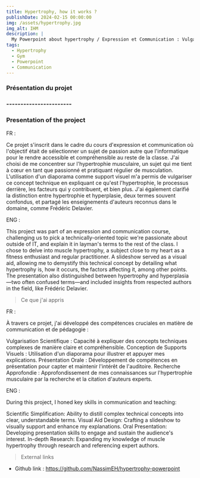 ```yaml
---
title: Hypertrophy, how it works ?
publishDate: 2024-02-15 00:00:00
img: /assets/hypertrophy.jpg
img_alt: IHM
description: |
  My Powerpoint about hypertrophy / Expression et Communication : Vulgarisation de l'Hypertrophie Musculaire
tags:
  - Hypertrophy
  - Gym
  - Powerpoint
  - Communication
---
```


### Présentation du projet
### -----------------------
### Presentation of the project

FR :

Ce projet s'inscrit dans le cadre du cours d'expression et communication où l'objectif était de sélectionner un sujet de passion autre que l'informatique pour le rendre accessible et compréhensible au reste de la classe. J'ai choisi de me concentrer sur l'hypertrophie musculaire, un sujet qui me tient à cœur en tant que passionné et pratiquant régulier de musculation. L'utilisation d'un diaporama comme support visuel m'a permis de vulgariser ce concept technique en expliquant ce qu'est l'hypertrophie, le processus derrière, les facteurs qui y contribuent, et bien plus. J'ai également clarifié la distinction entre hypertrophie et hyperplasie, deux termes souvent confondus, et partagé les enseignements d'auteurs reconnus dans le domaine, comme Frédéric Delavier.

ENG :

This project was part of an expression and communication course, challenging us to pick a technically-oriented topic we're passionate about outside of IT, and explain it in layman's terms to the rest of the class. I chose to delve into muscle hypertrophy, a subject close to my heart as a fitness enthusiast and regular practitioner. A slideshow served as a visual aid, allowing me to demystify this technical concept by detailing what hypertrophy is, how it occurs, the factors affecting it, among other points. The presentation also distinguished between hypertrophy and hyperplasia—two often confused terms—and included insights from respected authors in the field, like Frédéric Delavier.

> Ce que j'ai appris

FR :

À travers ce projet, j'ai développé des compétences cruciales en matière de communication et de pédagogie :

Vulgarisation Scientifique : Capacité à expliquer des concepts techniques complexes de manière claire et compréhensible.
Conception de Supports Visuels : Utilisation d'un diaporama pour illustrer et appuyer mes explications.
Présentation Orale : Développement de compétences en présentation pour capter et maintenir l'intérêt de l'auditoire.
Recherche Approfondie : Approfondissement de mes connaissances sur l'hypertrophie musculaire par la recherche et la citation d'auteurs experts.

ENG :

During this project, I honed key skills in communication and teaching:

Scientific Simplification: Ability to distill complex technical concepts into clear, understandable terms.
Visual Aid Design: Crafting a slideshow to visually support and enhance my explanations.
Oral Presentation: Developing presentation skills to engage and sustain the audience's interest.
In-depth Research: Expanding my knowledge of muscle hypertrophy through research and referencing expert authors.

> External links

- Github link : https://github.com/NassimEH/hypertrophy-powerpoint
